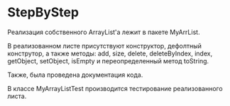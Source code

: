   # StepByStep
  Реализация собственного ArrayList'а лежит в пакете MyArrList.

  В реализованном листе присутствуют конструктор, дефолтный конструтор, а также методы: 
add, size, delete, deleteByIndex, index, getObject, setObject, isEmpty и переопределенный метод toString.

  Также, была проведена документация кода. 

  В классе MyArrayListTest производится тестирование реализованного листа.

